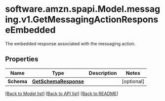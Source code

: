 # software.amzn.spapi.Model.messaging.v1.GetMessagingActionResponseEmbedded
The embedded response associated with the messaging action.

## Properties

Name | Type | Description | Notes
------------ | ------------- | ------------- | -------------
**Schema** | [**GetSchemaResponse**](GetSchemaResponse.md) |  | [optional] 

[[Back to Model list]](../README.md#documentation-for-models) [[Back to API list]](../README.md#documentation-for-api-endpoints) [[Back to README]](../README.md)

